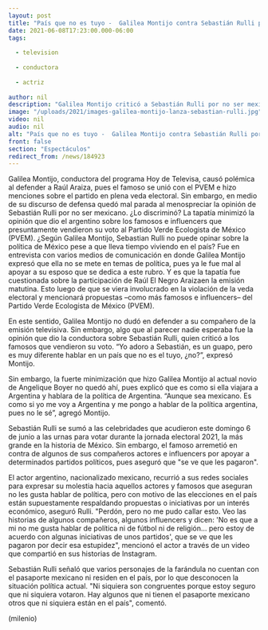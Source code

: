 ```yaml
---
layout: post
title: "País que no es tuyo -  Galilea Montijo contra Sebastián Rulli por hablar de famosos que apoyaron al PVEM"
date: 2021-06-08T17:23:00.000-06:00
tags:
  
  - television
  
  - conductora
  
  - actriz
  
author: nil
description: "Galilea Montijo criticó a Sebastián Rulli por no ser mexicano y hablar de la política en México, luego de que el famoso se lanzara en contra de quienes 'vendieron' su voto al PVEM: me pongo a hablar de la política argentina, pues no le sé."
image: "/uploads/2021/images-galilea-montijo-lanza-sebastian-rulli.jpg"
video: nil
audio: nil
alt: "País que no es tuyo -  Galilea Montijo contra Sebastián Rulli por hablar de famosos que apoyaron al PVEM"
front: false
section: "Espectáculos"
redirect_from: /news/184923
---
```


Galilea Montijo, conductora del programa Hoy de Televisa, causó polémica al defender a Raúl Araiza, pues el famoso se unió con el PVEM e hizo menciones sobre el partido en plena veda electoral. Sin embargo, en medio de su discurso de defensa quedó mal parada al menospreciar la opinión de Sebastián Rulli por no ser mexicano. ¿Lo discriminó? La tapatía minimizó la opinión que dio el argentino sobre los famosos e influencers que presuntamente vendieron su voto al Partido Verde Ecologista de México (PVEM). ¿Según Galilea Montijo, Sebastian Rulli no puede opinar sobre la política de México pese a que lleva tiempo viviendo en el país? 
Fue en entrevista con varios medios de comunicación en donde Galilea Montijo expresó que ella no se mete en temas de política, pues ya le fue mal al apoyar a su esposo que se dedica a este rubro. Y es que la tapatía fue cuestionada sobre la participación de Raúl El Negro Araizaen la emisión matutina. Esto luego de que se viera involucrado en la violación de la veda electoral y mencionará propuestas –como más famosos e influencers– del Partido Verde Ecologista de México (PVEM). 

En este sentido, Galilea Montijo no dudó en defender a su compañero de la emisión televisiva. Sin embargo, algo que al parecer nadie esperaba fue la opinión que dio la conductora sobre Sebastián Rulli, quien criticó a los famosos que vendieron su voto. “Yo adoro a Sebastián, es un guapo, pero es muy diferente hablar en un país que no es el tuyo, ¿no?”, expresó Montijo. 

Sin embargo, la fuerte minimización que hizo Galilea Montijo al actual novio de Angelique Boyer no quedó ahí, pues explicó que es como si ella viajara a Argentina y hablara de la política de Argentina. 
“Aunque sea mexicano. Es como si yo me voy a Argentina y me pongo a hablar de la política argentina, pues no le sé”, agregó Montijo. 

Sebastián Rulli se sumó a las celebridades que acudieron este domingo 6 de junio a las urnas para votar durante la jornada electoral 2021, la más grande en la historia de México. Sin embargo, el famoso arremetió en contra de algunos de sus compañeros actores e influencers por apoyar a determinados partidos políticos, pues aseguró que "se ve que les pagaron".  

El actor argentino, nacionalizado mexicano, recurrió a sus redes sociales para expresar su molestia hacia aquellos actores y famosos que aseguran no les gusta hablar de política, pero con motivo de las elecciones en el país están supuestamente respaldando propuestas o iniciativas por un interés económico, aseguró Rulli.  "Perdón, pero no me pudo callar esto. Veo las historias de algunos compañeros, algunos influencers y dicen: 'No es que a mi no me gusta hablar de política ni de fútbol ni de religión... pero estoy de acuerdo con algunas iniciativas de unos partidos', que se ve que les pagaron por decir esa estupidez", mencionó el actor a través de un video que compartió en sus historias de Instagram. 

Sebastián Rulli señaló que varios personajes de la farándula no cuentan con el pasaporte mexicano ni residen en el país, por lo que desconocen la situación política actual.   "Ni siquiera son congruentes porque estoy seguro que ni siquiera votaron. Hay algunos que ni tienen el pasaporte mexicano otros que ni siquiera están en el país", comentó. 


(milenio)